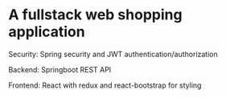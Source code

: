 # A fullstack web shopping application

Security: 
  Spring security and JWT authentication/authorization

Backend:
  Springboot REST API
  
Frontend:
React with redux and react-bootstrap for styling
